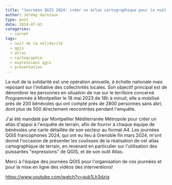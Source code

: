 ```yaml
---
title: "Journées QGIS 2024: créer un atlas cartographique pour la nuit de la solidarité à Montpellier"
author: Jérémy Garniaux
type: post
date: 2024-07-01
categories:
  - carnet
tags:
  - nuit de la solidarité
  - qgis
  - atlas
  - cartographie
  - expressions qgis
  - présentation
---
```


La nuit de la solidarité est une opération annuelle, à échelle nationale mais reposant sur l'initiative des collectivités locales. Son objectif principal est de dénombrer les personnes en situation de rue sur le territoire concerné. Programmée à Montpellier le 18 mai 2023 de 18h à minuit, elle a mobilisé près de 200 bénévoles qui ont compté près de 2800 personnes sans abri, dont plus de 500 directement rencontrées pendant l'enquête.

J'ai été mandaté par Montpellier Méditerranée Métropole pour créer un atlas d'appui à l'enquête de terrain, afin de fournir à chaque équipe de bénévoles une carte détaillée de son secteur au format A4. Les journées QGIS francophones 2024, qui ont eu lieu à Grenoble fin mars 2024, m'ont donné l'occasion de présenter les coulisses de la réalisation de cet atlas cartographique de terrain, en revenant en particulier sur l'utilisation des puissantes "expressions" de QGIS, et de son outil Atlas. 

Merci à l'équipe des journées QGIS pour l'organisation de ces journées et pour la mise en ligne des vidéos des interventions! 

https://www.youtube.com/watch?v=qub1Lh3dzjg
